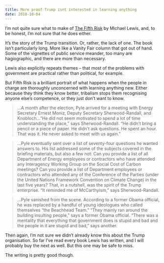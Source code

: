 ```yaml
---
title: More proof Trump isnt interested in learning anything
date: 2018-10-04
---
```


<!--kg-card-begin: html--><p>I&#8217;m not quite sure what to make of <a href="https://www.goodreads.com/book/show/40109421-the-fifth-risk" target="_blank" rel="noopener noreferrer">The Fifth Risk</a> by Michael Lewis, and, to be honest, I&#8217;m not sure that he does either.</p>
<p>It&#8217;s the story of the Trump transition. Or, rather, the lack of one. The book isn&#8217;t particularly long. More like a Vanity Fair column that got out of hand. Some of the vignettes of public service meander, too many are hagiographic, and there are more than necessary.</p>
<p>Lewis also explicitly repeats themes &#8211; that most of the problems with government are practical rather than political, for example.</p>
<p>But Fifth Risk is a brilliant portrait of what happens when the people in charge are thoroughly unconcerned with learning anything new. Either because they think they know better, tribalism stops them recognising anyone else&#8217;s competence, or they just don&#8217;t want to know.</p>
<blockquote><p> &#8230;A month after the election, Pyle arrived for a meeting with Energy Secretary Ernest Moniz, Deputy Secretary Sherwood-Randall, and Knobloch&#8230;“He did not seem motivated to spend a lot of time understanding the place,” says Sherwood-Randall. “He didn’t bring a pencil or a piece of paper. He didn’t ask questions. He spent an hour. That was it. He never asked to meet with us again.”</p>
</blockquote>
<p><!----></p>
<blockquote><p> &#8230;Pyle eventually sent over a list of seventy-four questions he wanted answers to. His list addressed some of the subjects covered in the briefing materials, but also a few not: Can you provide a list of all Department of Energy employees or contractors who have attended any Interagency Working Group on the Social Cost of Carbon meetings? Can you provide a list of Department employees or contractors who attended any of the Conference of the Parties (under the United Nations Framework Convention on Climate Change) in the last five years? That, in a nutshell, was the spirit of the Trump enterprise. “It reminded me of McCarthyism,” says Sherwood-Randall.</p>
</blockquote>
<p><!----></p>
<blockquote><p> &#8230;Pyle vanished from the scene. According to a former Obama official, he was replaced by a handful of young ideologues who called themselves “the Beachhead Team.” “They mainly ran around the building insulting people,” says a former Obama official. “There was a mentality that everything that government does is stupid and bad and the people in it are stupid and bad,” says another.</p>
</blockquote>
<p>Then again, I&#8217;m not sure we didn&#8217;t already know this about the Trump organisation. So far I&#8217;ve read every book Lewis has written, and I will probably buy the next as well. But this one may be safe to miss.</p>
<p>The writing is pretty good though.</p>
<!--kg-card-end: html-->